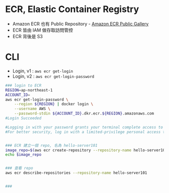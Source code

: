 
# ECR, Elastic Container Registry

- Amazon ECR 也有 Public Repository - [Amazon ECR Public Gallery](https://gallery.ecr.aws)
- ECR 皆由 IAM 做存取訪問管控
- ECR 背後是 S3


# CLI

- Login, v1 : `aws ecr get-login`
- Login, v2 : `aws ecr get-login-password`


```bash
### login to ECR
REGION=ap-northeast-1
ACCOUNT_ID=
aws ecr get-login-password \
    --region ${REGION} | docker login \
    --username AWS \
    --password-stdin ${ACCOUNT_ID}.dkr.ecr.${REGION}.amazonaws.com
#Login Succeeded

#Logging in with your password grants your terminal complete access to your account. 
#For better security, log in with a limited-privilege personal access token. Learn more at https://docs.docker.com/go/access-tokens/


### ECR 建立一個 repo, 名為 hello-server101
image_repo=$(aws ecr create-repository --repository-name hello-server101 --query repository.repositoryUri --output text)
echo $image_repo


### 查看 repo
aws ecr describe-repositories --repository-name hello-server101


### 

```
